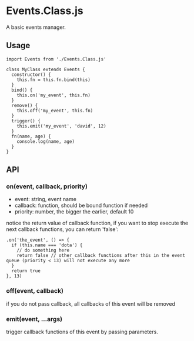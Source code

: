 # Events.Class.js

A basic events manager.

## Usage

```
import Events from './Events.Class.js'

class MyClass extends Events {
  constructor() {
    this.fn = this.fn.bind(this)
  }
  bind() {
    this.on('my_event', this.fn)
  }
  remove() {
    this.off('my_event', this.fn)
  }
  trigger() {
    this.emit('my_event', 'david', 12)
  }
  fn(name, age) {
    console.log(name, age)
  }
}
```

## API

### on(event, callback, priority)

- event: string, event name
- callback: function, should be bound function if needed
- priority: number, the bigger the earlier, default 10

notice the return value of callback function, if you want to stop execute the next callback functions, you can return 'false':

```
.on('the_event', () => {
  if (this.name === 'dota') {
    // do something here
    return false // other callback functions after this in the event queue (priority < 13) will not execute any more
  }
  return true
}, 13)
```

### off(event, callback)

if you do not pass callback, all callbacks of this event will be removed

### emit(event, ...args)

trigger callback functions of this event by passing parameters.
